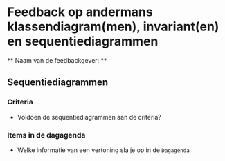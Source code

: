 [//]: # (TODO: Nog niet af)

# Feedback op andermans klassendiagram(men), invariant(en) en sequentiediagrammen 

** Naam van de feedbackgever: **


## Sequentiediagrammen

### Criteria

- Voldoen de sequentiediagrammen aan de criteria?

### Items in de dagagenda
 
- Welke informatie van een vertoning sla je op in de `Dagagenda`